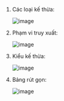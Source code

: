 1. Các loại kế thừa:
   
   ![image](https://github.com/user-attachments/assets/51ebb6fb-a077-473e-a529-432415488081)
   
2. Phạm vi truy xuất:

   ![image](https://github.com/user-attachments/assets/bdd9908a-66b2-457b-a6ee-a29d225d6e2b)
   
3. Kiểu kế thừa:
   
   ![image](https://github.com/user-attachments/assets/720cd791-e860-4e22-b7aa-c3826fcfa59c)
   
4. Bảng rút gọn:
  
   ![image](https://github.com/user-attachments/assets/e187a73a-b922-4be0-abbc-b70bed5715bd)
